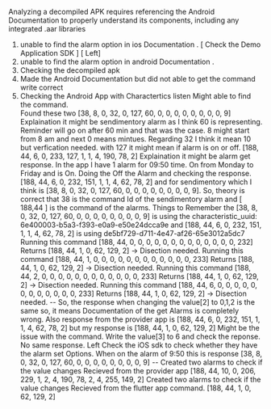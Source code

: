 Analyzing a decompiled APK requires referencing the Android Documentation to properly understand its components, including any integrated .aar libraries

1. unable to find the alarm option in ios Documentation . [ Check the Demo Application SDK ] [ Left]
2. unable to find the alarm option in android Documentation .
3. Checking the decompiled apk
4. Made the Android Documentation but did not able to get the command write correct 
5. Checking the Android App with Charactertics listen Might able to find the command.  
Found these two 
[38, 8, 0, 32, 0, 127, 60, 0, 0, 0, 0, 0, 0, 0, 0, 9] Explaination it might be sendimentory alarm as I think 60 is representing. Reminder will go on after 60 min and that was the case. 8 might start from 8 am and next 0 means mintues. Regarding 32 I think it mean 10 but verfication needed. with 127 it might mean if alarm is on or off. 
[188, 44, 6, 0, 233, 127, 1, 1, 4, 190, 78, 2] Explaination it might be alarm get response. In the app I have 1 alarm for 09:50 time. On from Monday to Friday and is On. Doing the Off the Alarm and checking the response. 
[188, 44, 6, 0, 232, 151, 1, 1, 4, 62, 78, 2]
and for sendimentory which I think is 
[38, 8, 0, 32, 0, 127, 60, 0, 0, 0, 0, 0, 0, 0, 0, 9]. So, theory is correct that 38 is the command Id of the sendimentory alarm and [ 188,44 ] is the command of the alarms. 
Things to Remember the [38, 8, 0, 32, 0, 127, 60, 0, 0, 0, 0, 0, 0, 0, 0, 9] is using the characteristic_uuid: 6e400003-b5a3-f393-e0a9-e50e24dcca9e
and 
[188, 44, 6, 0, 232, 151, 1, 1, 4, 62, 78, 2] is using de5bf729-d711-4e47-af26-65e3012a5dc7
Running this command 
[188, 44, 0, 0, 0, 0, 0, 0, 0, 0, 0, 0, 0, 0, 0, 232]
Returns 
[188, 44, 1, 0, 62, 129, 2] -> Disection needed. 
Running this command 
[188, 44, 1, 0, 0, 0, 0, 0, 0, 0, 0, 0, 0, 0, 0, 233]
Returns 
[188, 44, 1, 0, 62, 129, 2] -> Disection needed. 
Running this command 
[188, 44, 2, 0, 0, 0, 0, 0, 0, 0, 0, 0, 0, 0, 0, 233]
Returns 
[188, 44, 1, 0, 62, 129, 2] -> Disection needed. 
Running this command 
[188, 44, 6, 0, 0, 0, 0, 0, 0, 0, 0, 0, 0, 0, 0, 233]
Returns 
[188, 44, 1, 0, 62, 129, 2] -> Disection needed. 
--
So, the response when changing the value[2] to 0,1,2 is the same so, it means Documentation of the get Alarms is completely wrong. Also response from the provider app is 
[188, 44, 6, 0, 232, 151, 1, 1, 4, 62, 78, 2]
but my response is 
[188, 44, 1, 0, 62, 129, 2] Might be the issue with the command. Write the value[3] to 6 and check the reponse. No same response. 
Left Check the iOS sdk to check whether they have the alarm set Options.
When on the alarm of 9:50 this  is response [38, 8, 0, 32, 0, 127, 60, 0, 0, 0, 0, 0, 0, 0, 0, 9]
--
Created two alarms to check if the value changes Recieved from the provider app
[188, 44, 10, 0, 206, 229, 1, 2, 4, 190, 78, 2, 4, 255, 149, 2]
Created two alarms to check if the value changes Recieved from the flutter app command. 
 [188, 44, 1, 0, 62, 129, 2]